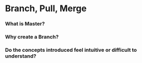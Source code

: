 # Branch, Pull, Merge

<!-- Copy your reflection answers into this file -->

### What is Master?



### Why create a Branch?



### Do the concepts introduced feel intuitive or difficult to understand?




